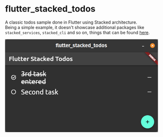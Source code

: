 # flutter_stacked_todos

A classic todos sample done in Flutter using Stacked architecture.\
Being a simple example, it doesn't showcase additional packages like `stacked_services`, `stacked_cli` and so on, things that can be found [here](https://pub.dev/publishers/filledstacks.com/packages).

![Screenshot example](./screenshot.png)
